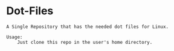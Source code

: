 Dot-Files
=========

	A Single Repository that has the needed dot files for Linux.

	Usage:
		Just clone this repo in the user's home directory.
